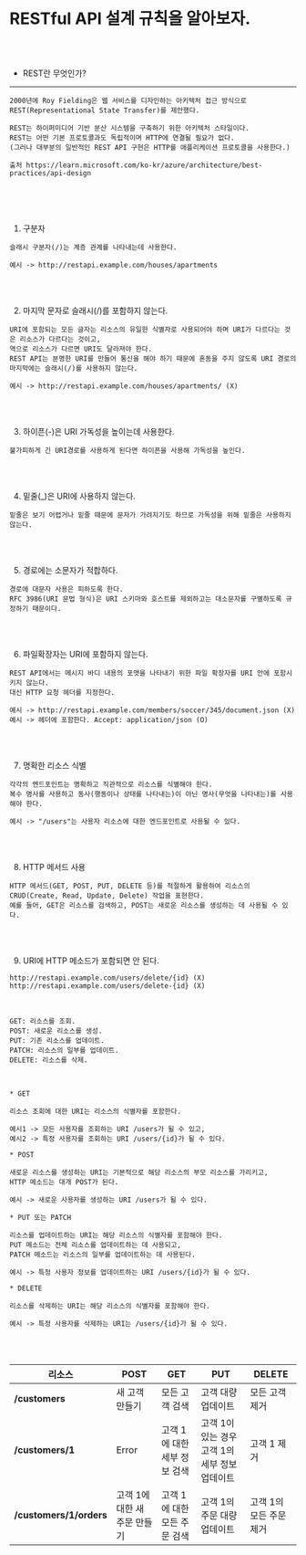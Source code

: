 # RESTful API 설계 규칙을 알아보자.

<br />
<br />

* REST란 무엇인가?
---

```
2000년에 Roy Fielding은 웹 서비스를 디자인하는 아키텍처 접근 방식으로
REST(Representational State Transfer)를 제안했다.

REST는 하이퍼미디어 기반 분산 시스템을 구축하기 위한 아키텍처 스타일이다.
REST는 어떤 기본 프로토콜과도 독립적이며 HTTP에 연결될 필요가 없다.
(그러나 대부분의 일반적인 REST API 구현은 HTTP를 애플리케이션 프로토콜을 사용한다.)

출처 https://learn.microsoft.com/ko-kr/azure/architecture/best-practices/api-design
```

<br />
<br />
<br />

1. 구분자
```
슬래시 구분자(/)는 계층 관계를 나타내는데 사용한다.

예시 -> http://restapi.example.com/houses/apartments
```

<br />
<br />

2. 마지막 문자로 슬래시(/)를 포함하지 않는다.
```
URI에 포함되는 모든 글자는 리소스의 유일한 식별자로 사용되어야 하며 URI가 다르다는 것은 리소스가 다르다는 것이고,
역으로 리소스가 다르면 URI도 달라져야 한다.
REST API는 분명한 URI를 만들어 통신을 해야 하기 때문에 혼동을 주지 않도록 URI 경로의 마지막에는 슬래시(/)를 사용하지 않는다.

예시 -> http://restapi.example.com/houses/apartments/ (X)
```

<br />
<br />

3. 하이픈(-)은 URI 가독성을 높이는데 사용한다.
```
불가피하게 긴 URI경로를 사용하게 된다면 하이픈을 사용해 가독성을 높인다.
```

<br />
<br />

4. 밑줄(_)은 URI에 사용하지 않는다.
```
밑줄은 보기 어렵거나 밑줄 때문에 문자가 가려지기도 하므로 가독성을 위해 밑줄은 사용하지 않는다.
```

<br />
<br />

5. 경로에는 소문자가 적합하다.
```
경로에 대문자 사용은 피하도록 한다.
RFC 3986(URI 문법 형식)은 URI 스키마와 호스트를 제외하고는 대소문자를 구별하도록 규정하기 때문이다.
```

<br />
<br />

6. 파일확장자는 URI에 포함하지 않는다.
```
REST API에서는 메시지 바디 내용의 포맷을 나타내기 위한 파일 확장자를 URI 안에 포함시키지 않는다.
대신 HTTP 요청 헤더를 지정한다.

예시 -> http://restapi.example.com/members/soccer/345/document.json (X)
예시 -> 헤더에 포함한다. Accept: application/json (O)
```

<br />
<br />

7. 명확한 리소스 식별
```
각각의 엔드포인트는 명확하고 직관적으로 리소스를 식별해야 한다.
복수 명사를 사용하고 동사(행동이나 상태를 나타내는)이 아닌 명사(무엇을 나타내는)를 사용해야 한다.

예시 -> "/users"는 사용자 리소스에 대한 엔드포인트로 사용될 수 있다.
```

<br />
<br />

8. HTTP 메서드 사용
```
HTTP 메서드(GET, POST, PUT, DELETE 등)를 적절하게 활용하여 리소스의 CRUD(Create, Read, Update, Delete) 작업을 표현한다.
예를 들어, GET은 리소스를 검색하고, POST는 새로운 리소스를 생성하는 데 사용될 수 있다.
```

<br />
<br />

9. URI에 HTTP 메소드가 포함되면 안 된다.
```
http://restapi.example.com/users/delete/{id} (X)
http://restapi.example.com/users/delete-{id} (X)
```

<br />

```
GET: 리소스를 조회.
POST: 새로운 리소스를 생성.
PUT: 기존 리소스를 업데이트.
PATCH: 리소스의 일부를 업데이트.
DELETE: 리소스를 삭제.
```

<br />

```
* GET

리소스 조회에 대한 URI는 리소스의 식별자를 포함한다.

예시1 -> 모든 사용자를 조회하는 URI /users가 될 수 있고,
예시2 -> 특정 사용자를 조회하는 URI /users/{id}가 될 수 있다.
```

```
* POST

새로운 리소스를 생성하는 URI는 기본적으로 해당 리소스의 부모 리소스를 가리키고,
HTTP 메소드는 대개 POST가 된다.

예시 -> 새로운 사용자를 생성하는 URI /users가 될 수 있다.
```

```
* PUT 또는 PATCH

리소스를 업데이트하는 URI는 해당 리소스의 식별자를 포함해야 한다.
PUT 메소드는 전체 리소스를 업데이트하는 데 사용되고,
PATCH 메소드는 리소스의 일부를 업데이트하는 데 사용된다.

예시 -> 특정 사용자 정보를 업데이트하는 URI /users/{id}가 될 수 있다.
```

```
* DELETE

리소스를 삭제하는 URI는 해당 리소스의 식별자를 포함해야 한다.

예시 -> 특정 사용자를 삭제하는 URI는 /users/{id}가 될 수 있다.
```

<br />
<br />

| 리소스            | POST                     | GET                         | PUT                        | DELETE                   |
|-------------------|--------------------------|-----------------------------|----------------------------|--------------------------|
| **/customers**     | 새 고객 만들기            | 모든 고객 검색              | 고객 대량 업데이트          | 모든 고객 제거            |
| **/customers/1**   | Error                    | 고객 1에 대한 세부 정보 검색 | 고객 1이 있는 경우 고객 1의 세부 정보 업데이트 | 고객 1 제거              |
| **/customers/1/orders** | 고객 1에 대한 새 주문 만들기 | 고객 1에 대한 모든 주문 검색 | 고객 1의 주문 대량 업데이트   | 고객 1의 모든 주문 제거   |

